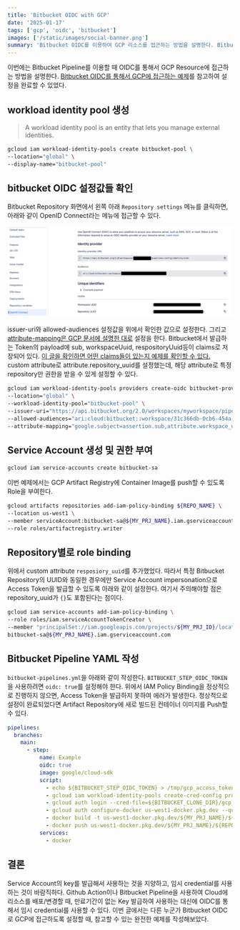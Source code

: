 ```yaml
---
title: 'Bitbucket OIDC with GCP'
date: '2025-01-17'
tags: ['gcp', 'oidc', 'bitbucket']
images: ['/static/images/social-banner.png']
summary: 'Bitbucket OIDC를 이용하여 GCP 리소스를 접근하는 방법을 설명한다. Bitbucket Pipeline으로 GCP 리소스를 배포/변경할 때 OIDC를 통해서 임시 Credential를 발급할 수 있다. 다른 사람이 동일한 작업을 할 때, 삽질하지 않도록 완전한 예제를 공유하고자 작성한다.'
---
```


이번에는 Bitbucket Pipeline를 이용할 때 OIDC를 통해서 GCP Resource에 접근하는 방법을 설명한다. [Bitbucket OIDC를 통해서 GCP에 접근하는 예제](https://github.com/GoogleCloudPlatform/gcp-bitbucket-wif)를 참고하여 설정을 완료할 수 있었다.

## workload identity pool 생성

> A workload identity pool is an entity that lets you manage external identities.

```bash
gcloud iam workload-identity-pools create bitbucket-pool \
--location="global" \
--display-name="bitbucket-pool"
```

## bitbucket OIDC 설정값들 확인

Bitbucket Repository 화면에서 왼쪽 아래 `Repository settings` 메뉴를 클릭하면, 아래와 같이 OpenID Connect라는 메뉴에 접근할 수 있다.

<img src="/static/images/bitbucket-settings-oidc.png" alt="bitbucket oidc settings" />

issuer-uri와 allowed-audiences 설정값을 위에서 확인한 값으로 설정한다. 그리고 [attribute-mapping은 GCP 문서에 설명한 대로](https://cloud.google.com/iam/docs/workload-identity-federation#mapping) 설정을 한다. Bitbucket에서 발급하는 Token의 payload에 sub, workspaceUuid, respositoryUuid등이 claims로 저장되어 있다. [이 글을 확인하면 어떤 claims들이 있는지 예제를 확인할 수 있다.](https://support.atlassian.com/bitbucket-cloud/docs/integrate-pipelines-with-resource-servers-using-oidc/) custom attribute로 attribute.repository_uuid를 설정했는데, 해당 attribute로 특정 repository만 권한을 받을 수 있게 설정할 수 있다.

```bash
gcloud iam workload-identity-pools providers create-oidc bitbucket-provider \
--location="global" \
--workload-identity-pool="bitbucket-pool" \
--issuer-uri="https://api.bitbucket.org/2.0/workspaces/myworkspace/pipelines-config/identity/oidc" \
--allowed-audiences="ari:cloud:bitbucket::workspace/31c366db-0cb6-454a-8c0a-6d174be5c298" \
--attribute-mapping="google.subject=assertion.sub,attribute.workspace_uuid=assertion.workspaceUuid,attribute.repository_uuid=assertion.repositoryUuid"
```

## Service Account 생성 및 권한 부여

```bash
gcloud iam service-accounts create bitbucket-sa
```

이번 예제에서는 GCP Artifact Registry에 Container Image를 push할 수 있도록 Role을 부여한다.

```bash
gcloud artifacts repositories add-iam-policy-binding ${REPO_NAME} \
--location us-west1 \
--member serviceAccount:bitbucket-sa@${MY_PRJ_NAME}.iam.gserviceaccount.com \
--role roles/artifactregistry.writer
```

## Repository별로 role binding

위에서 custom attribute `resposiory_uuid`를 추가했었다. 따라서 특정 Bitbucket Repository의 UUID와 동일한 경우에만 Service Account impersonation으로 Access Token을 발급할 수 있도록 아래와 같이 설정한다. 여기서 주의해야할 점은 repository_uuid가 `{}`도 포함된다는 점이다.

```bash
gcloud iam service-accounts add-iam-policy-binding \
--role roles/iam.serviceAccountTokenCreator \
--member "principalSet://iam.googleapis.com/projects/${MY_PRJ_ID}/locations/global/workloadIdentityPools/bitbucket-pool/attribute.repository_uuid/{02ac571e-4a7f-415a-bc5a-10fec861d9a6}" \
bitbucket-sa@${MY_PRJ_NAME}.iam.gserviceaccount.com
```

## Bitbucket Pipeline YAML 작성

`bitbucket-pipelines.yml`을 아래와 같이 작성한다. `BITBUCKET_STEP_OIDC_TOKEN`을 사용하려면 `oidc: true`를 설정해야 한다. 위에서 IAM Policy Binding을 정상적으로 진행하지 않으면, Access Token을 발급하지 못하여 에러가 발생한다. 정상적으로 설정이 완료되었다면 Artifact Repository에 새로 빌드된 컨테이너 이미지를 Push할 수 있다.

```yaml
pipelines:
  branches:
    main:
      - step:
          name: Example
          oidc: true
          image: google/cloud-sdk
          script:
            - echo ${BITBUCKET_STEP_OIDC_TOKEN} > /tmp/gcp_access_token.out
            - gcloud iam workload-identity-pools create-cred-config projects/${MY_PRJ_ID}/locations/global/workloadIdentityPools/bitbucket-pool/providers/bitbucket-provider --service-account="bitbucket-sa@${MY_PRJ_NAME}.iam.gserviceaccount.com" --output-file=${BITBUCKET_CLONE_DIR}/gcp_temp_cred.json --credential-source-file=/tmp/gcp_access_token.out
            - gcloud auth login --cred-file=${BITBUCKET_CLONE_DIR}/gcp_temp_cred.json
            - gcloud auth configure-docker us-west1-docker.pkg.dev --quiet
            - docker build -t us-west1-docker.pkg.dev/${MY_PRJ_NAME}/${REPO_NAME}/tutorial:${BITBUCKET_COMMIT} .
            - docker push us-west1-docker.pkg.dev/${MY_PRJ_NAME}/${REPO_NAME}/tutorial:${BITBUCKET_COMMIT}
          services:
            - docker
```

## 결론

Service Account의 key를 발급해서 사용하는 것을 지양하고, 임시 credential를 사용하는 것이 바람직하다. Github Action이나 Bitbucket Pipeline을 사용하여 Cloud에 리소스를 배포/변경할 때, 만료기간이 없는 Key 발급하여 사용하는 대신에 OIDC를 통해서 임시 credential를 사용할 수 있다. 이번 글에서는 다른 누군가 Bitbucket OIDC로 GCP에 접근하도록 설정할 때, 참고할 수 있는 완전한 예제를 작성해보았다.
